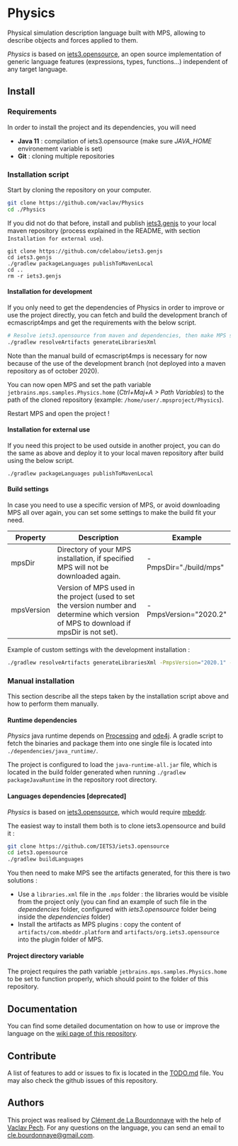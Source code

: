 # Physics

Physical simulation description language built with MPS, allowing to describe objects and forces applied to them.

_Physics_ is based on [iets3.opensource](https://github.com/IETS3/iets3.opensource), an open source implementation of generic language features (expressions, types, functions...) independent of any target language.

## Install

### Requirements
In order to install the project and its dependencies, you will need
- **Java 11** : compilation of iets3.opensource (make sure *JAVA_HOME* environement variable is set)
- **Git** : cloning multiple repositories

### Installation script
Start by cloning the repository on your computer.
```sh
git clone https://github.com/vaclav/Physics
cd ./Physics
```

If you did not do that before, install and publish [iets3.genjs](https://github.com/cdelabou/iets3.genjs) to your local maven repository (process explained in the README, with section `Installation for external use`).
```
git clone https://github.com/cdelabou/iets3.genjs
cd iets3.genjs
./gradlew packageLanguages publishToMavenLocal
cd ..
rm -r iets3.genjs
```

#### Installation for development
If you only need to get the dependencies of Physics in order to improve or use the project directly, you can fetch and build the development branch of ecmascript4mps and get the requirements with the below script.
```sh
# Resolve iets3.opensource from maven and dependencies, then make MPS see those artifacts
./gradlew resolveArtifacts generateLibrariesXml
```

Note than the manual build of ecmascript4mps is necessary for now because of the use of the development branch (not deployed into a maven repository as of october 2020).

You can now open MPS and set the path variable `jetbrains.mps.samples.Physics.home` (*Ctrl+Maj+A > Path Variables*) to the path of the cloned repository (example: `/home/user/.mpsproject/Physics`).

Restart MPS and open the project !

#### Installation for external use
If you need this project to be used outside in another project, you can do the same as above and deploy it to your local maven repository after build using the below script.
```
./gradlew packageLanguages publishToMavenLocal
```

#### Build settings
In case you need to use a specific version of MPS, or avoid downloading MPS all over again, you can set some settings to make the build fit your need.

|  Property  | Description | Example |
|------------|-------------|---------|
| mpsDir     | Directory of your MPS installation, if specified MPS will not be downloaded again. | -PmpsDir="./build/mps" |
| mpsVersion | Version of MPS used in the project (used to set the version number and determine which version of MPS to download if mpsDir is not set). | -PmpsVersion="2020.2" |

Example of custom settings with the development installation :
```sh
./gradlew resolveArtifacts generateLibrariesXml -PmpsVersion="2020.1" -PmpsDir="/mnt/data/softwares/mps"
```

### Manual installation
This section describe all the steps taken by the installation script above and how to perform them manually.

#### Runtime dependencies
_Physics_ java runtime depends on [Processing](https://processing.org/) and [ode4j](https://github.com/tzaeschke/ode4j). A gradle script to fetch the binaries and package them into one single file is located into `./dependencies/java_runtime/`.

The project is configured to load the `java-runtime-all.jar` file, which is located in the build folder generated when running `./gradlew packageJavaRuntime` in the repository root directory.

#### Languages dependencies [deprecated]
_Physics_ is based on [iets3.opensource](https://github.com/IETS3/iets3.opensource), which would require [mbeddr](http://mbeddr.com/).

The easiest way to install them both is to clone iets3.opensource and build it :
```sh
git clone https://github.com/IETS3/iets3.opensource
cd iets3.opensource
./gradlew buildLanguages
```

You then need to make MPS see the artifacts generated, for this there is two solutions :
- Use a `libraries.xml` file in the `.mps` folder : the libraries would be visible from the project only (you can find an example of such file in the *dependencies* folder, configured with *iets3.opensource* folder being inside the *dependencies* folder)
- Install the artifacts as MPS plugins : copy the content of `artifacts/com.mbeddr.platform` and `artifacts/org.iets3.opensource` into the plugin folder of MPS.

#### Project directory variable
The project requires the path variable `jetbrains.mps.samples.Physics.home` to be set to function properly, which should point to the folder of this repository.

## Documentation
You can find some detailed documentation on how to use or improve the language on the [wiki page of this repository](https://github.com/vaclav/Physics/wiki).

## Contribute

A list of features to add or issues to fix is located in the [TODO.md](./TODO.md) file. You may also check the github issues of this repository.

## Authors

This project was realised by [Clément de La Bourdonnaye](https://github.com/cdelabou) with the help of [Vaclav Pech](https://github.com/vaclav). For any questions on the language, you can send an email to [cle.bourdonnaye@gmail.com](mailto:cle.bourdonnaye@gmail.com).
